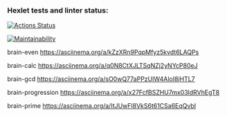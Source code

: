 ### Hexlet tests and linter status:
[![Actions Status](https://github.com/AnnaKudriaeva/fullstack-javascript-project-44/actions/workflows/hexlet-check.yml/badge.svg)](https://github.com/AnnaKudriaeva/fullstack-javascript-project-44/actions)

[![Maintainability](https://api.codeclimate.com/v1/badges/c112e57f5b0a8584f298/maintainability)](https://codeclimate.com/github/AnnaKudriaeva/fullstack-javascript-project-44/maintainability)

brain-even
https://asciinema.org/a/kZzXRn9PqpMfyz5kvdt6LAQPs

brain-calc
https://asciinema.org/a/q0N8CtXJLTSqNZj2yNYcP80eJ

brain-gcd
https://asciinema.org/a/sO0wQ77aPPzUlW4AloI8jHTL7

brain-progression
https://asciinema.org/a/x27FcfBSZHU7mx03ldRVhEgT8

brain-prime
https://asciinema.org/a/ItJUwFl8VkS6t61CSa6EqQvbI

